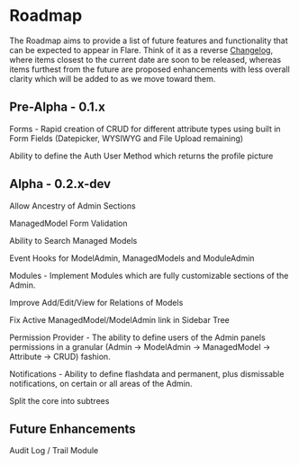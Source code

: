 # Roadmap
The Roadmap aims to provide a list of future features and functionality that can be expected to appear in Flare. Think of it as a reverse [Changelog](CHANGELOG.md), where items closest to the current date are soon to be released, whereas items furthest from the future are proposed enhancements with less overall clarity which will be added to as we move toward them.


## Pre-Alpha - 0.1.x
Forms - Rapid creation of CRUD for different attribute types using built in Form Fields (Datepicker, WYSIWYG and File Upload remaining)

Ability to define the Auth User Method which returns the profile picture


## Alpha - 0.2.x-dev
Allow Ancestry of Admin Sections 

ManagedModel Form Validation

Ability to Search Managed Models

Event Hooks for ModelAdmin, ManagedModels and ModuleAdmin

Modules - Implement Modules which are fully customizable sections of the Admin.

Improve Add/Edit/View for Relations of Models

Fix Active ManagedModel/ModelAdmin link in Sidebar Tree

Permission Provider - The ability to define users of the Admin panels permissions in a granular (Admin -> ModelAdmin -> ManagedModel -> Attribute -> CRUD) fashion.

Notifications - Ability to define flashdata and permanent, plus dismissable notifications, on certain or all areas of the Admin.

Split the core into subtrees



## Future Enhancements
Audit Log / Trail Module